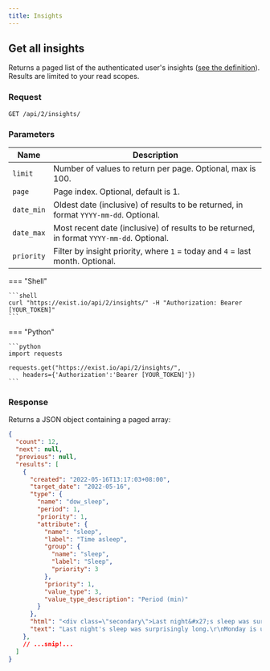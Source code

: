 ```yaml
---
title: Insights
---
```


## Get all insights

Returns a paged list of the authenticated user's insights ([see the definition](/reference/object_types/#insights)). Results are limited to your read scopes.

### Request

`GET /api/2/insights/`

### Parameters

Name  | Description
------|--------
`limit` | Number of values to return per page. Optional, max is 100.
`page`  | Page index. Optional, default is 1.
`date_min` | Oldest date (inclusive) of results to be returned, in format `YYYY-mm-dd`. Optional.
`date_max` | Most recent date (inclusive) of results to be returned, in format `YYYY-mm-dd`. Optional.
`priority` | Filter by insight priority, where `1` = today and `4` = last month. Optional.


=== "Shell"

    ```shell
    curl "https://exist.io/api/2/insights/" -H "Authorization: Bearer [YOUR_TOKEN]"
    ```

=== "Python"

    ```python
    import requests

    requests.get("https://exist.io/api/2/insights/",
        headers={'Authorization':'Bearer [YOUR_TOKEN]'})
    ```

### Response

Returns a JSON object containing a paged array:

```json
{
  "count": 12,
  "next": null,
  "previous": null,
  "results": [
    {
      "created": "2022-05-16T13:17:03+08:00",
      "target_date": "2022-05-16",
      "type": {
        "name": "dow_sleep",
        "period": 1,
        "priority": 1,
        "attribute": {
          "name": "sleep",
          "label": "Time asleep",
          "group": {
            "name": "sleep",
            "label": "Sleep",
            "priority": 3
          },
          "priority": 1,
          "value_type": 3,
          "value_type_description": "Period (min)"
        }
      },
      "html": "<div class=\"secondary\">Last night&#x27;s sleep was surprisingly long.</div>\r\n<div class=\"num-label\">Monday is usually your shortest sleep of the week.</div>",
      "text": "Last night's sleep was surprisingly long.\r\nMonday is usually your shortest sleep of the week."
    },
    // ...snip!...
  ]
}
```
